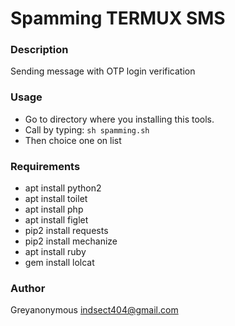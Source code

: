 # Spamming TERMUX SMS

### Description
Sending message with OTP login verification

### Usage 
- Go to directory where you installing this tools.
- Call by typing:
	```sh spamming.sh ```
- Then choice one on list

### Requirements
- apt install python2
- apt install toilet
- apt install php
- apt install figlet
- pip2 install requests
- pip2 install mechanize
- apt install ruby
- gem install lolcat


### Author
Greyanonymous <indsect404@gmail.com>


